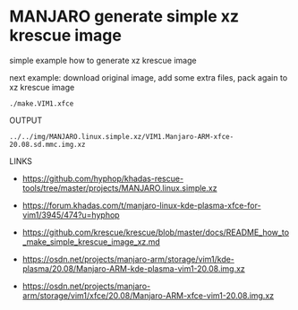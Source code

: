 # MANJARO generate simple xz krescue image

simple example how to generate xz krescue image 

next example: download original image, add some extra files, pack again
to xz krescue image


```
./make.VIM1.xfce

```

OUTPUT

```
../../img/MANJARO.linux.simple.xz/VIM1.Manjaro-ARM-xfce-20.08.sd.mmc.img.xz

```

LINKS

+ https://github.com/hyphop/khadas-rescue-tools/tree/master/projects/MANJARO.linux.simple.xz
+ https://forum.khadas.com/t/manjaro-linux-kde-plasma-xfce-for-vim1/3945/474?u=hyphop
+ https://github.com/krescue/krescue/blob/master/docs/README_how_to_make_simple_krescue_image_xz.md

+ https://osdn.net/projects/manjaro-arm/storage/vim1/kde-plasma/20.08/Manjaro-ARM-kde-plasma-vim1-20.08.img.xz
+ https://osdn.net/projects/manjaro-arm/storage/vim1/xfce/20.08/Manjaro-ARM-xfce-vim1-20.08.img.xz
